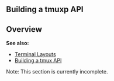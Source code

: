 Building a tmuxp API
--------------------

Overview
--------

**See also:**

- [Terminal Layouts](/tintin/advanced/terminal-layouts.md)
- [Building a tmux API](/tintin/advanced/terminal-layouts/tmux-api.md)

Note: This section is currently incomplete.
